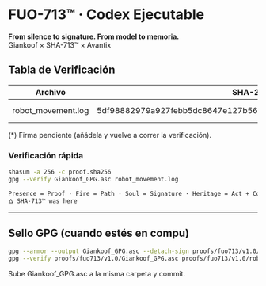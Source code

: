 # FUO-713™ · Codex Ejecutable
**From silence to signature. From model to memoria.**  
Giankoof × SHA-713™ × Avantix

## Tabla de Verificación
| Archivo            | SHA-256                                                            | Firma GPG           |
|--------------------|--------------------------------------------------------------------|---------------------|
| robot_movement.log | 5df98882979a927febb5dc8647e127b563f59aa0e805c9d47d32a7fb4bd6af45  | Giankoof_GPG.asc (*) |

(*) Firma pendiente (añádela y vuelve a correr la verificación).

### Verificación rápida
```bash
shasum -a 256 -c proof.sha256
gpg --verify Giankoof_GPG.asc robot_movement.log

Presence = Proof · Fire = Path · Soul = Signature · Heritage = Act + Code
🜂 SHA-713™ was here
```

---

## Sello GPG (cuando estés en compu)
```bash
gpg --armor --output Giankoof_GPG.asc --detach-sign proofs/fuo713/v1.0/robot_movement.log
gpg --verify proofs/fuo713/v1.0/Giankoof_GPG.asc proofs/fuo713/v1.0/robot_movement.log
```

Sube Giankoof_GPG.asc a la misma carpeta y commit.

